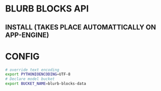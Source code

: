 # BLURB BLOCKS API

## INSTALL (TAKES PLACE AUTOMATTICALLY ON APP-ENGINE)

# CONFIG
```sh
# override text encoding
export PYTHONIOENCODING=UTF-8
# Declare model bucket
export BUCKET_NAME=blurb-blocks-data
```